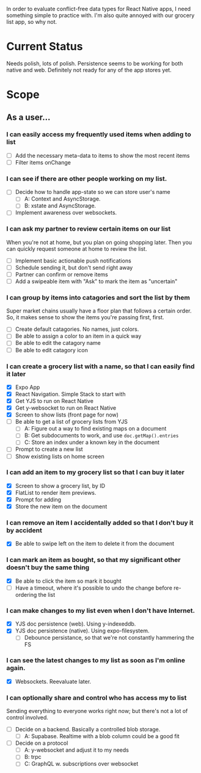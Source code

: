 In order to evaluate conflict-free data types for React Native apps, I need something simple to practice with. I'm also quite annoyed with our grocery list app, so why not.

# Current Status

Needs polish, lots of polish. Persistence seems to be working for both native and web. Definitely not ready for any of the app stores yet.

# Scope

## As a user...

### I can easily access my frequently used items when adding to list

- [ ] Add the necessary meta-data to items to show the most recent items
- [ ] Filter items onChange

### I can see if there are other people working on my list.

- [ ] Decide how to handle app-state so we can store user's name
  - [ ] A: Context and AsyncStorage.
  - [ ] B: xstate and AsyncStorage.
- [ ] Implement awareness over websockets.

### I can ask my partner to review certain items on our list

When you're not at home, but you plan on going shopping later. Then you can quickly request someone at home to review the list.

- [ ] Implement basic actionable push notifications
- [ ] Schedule sending it, but don't send right away
- [ ] Partner can confirm or remove items
- [ ] Add a swipeable item with "Ask" to mark the item as "uncertain"

### I can group by items into catagories and sort the list by them

Super market chains usually have a floor plan that follows a certain order. So, it makes sense to show the items you're passing first, first.

- [ ] Create default catagories. No names, just colors.
- [ ] Be able to assign a color to an item in a quick way
- [ ] Be able to edit the catagory name
- [ ] Be able to edit catagory icon

### I can create a grocery list with a name, so that I can easily find it later

- [x] Expo App
- [x] React Navigation. Simple Stack to start with
- [x] Get YJS to run on React Native
- [x] Get y-websocket to run on React Native
- [x] Screen to show lists (front page for now)
- [ ] Be able to get a list of grocery lists from YJS
  - [ ] A: Figure out a way to find existing maps on a document
  - [ ] B: Get subdocuments to work, and use `doc.getMap().entries`
  - [ ] C: Store an index under a known key in the document
- [ ] Prompt to create a new list
- [ ] Show existing lists on home screen

### I can add an item to my grocery list so that I can buy it later

- [x] Screen to show a grocery list, by ID
- [x] FlatList to render item previews.
- [x] Prompt for adding
- [x] Store the new item on the document

### I can remove an item I accidentally added so that I don't buy it by accident

- [x] Be able to swipe left on the item to delete it from the document

### I can mark an item as bought, so that my significant other doesn't buy the same thing

- [x] Be able to click the item so mark it bought
- [ ] Have a timeout, where it's possible to undo the change before re-ordering the list

### I can make changes to my list even when I don't have Internet.

- [x] YJS doc persistence (web). Using y-indexeddb.
- [x] YJS doc persistence (native). Using expo-filesystem.
  - [ ] Debounce persistance, so that we're not constantly hammering the FS

### I can see the latest changes to my list as soon as I'm online again.

- [x] Websockets. Reevaluate later.

### I can optionally share and control who has access my to list

Sending everything to everyone works right now; but there's not a lot of control involved.

- [ ] Decide on a backend. Basically a controlled blob storage.
  - [ ] A: Supabase. Realtime with a blob column could be a good fit
- [ ] Decide on a protocol
  - [ ] A: y-websocket and adjust it to my needs
  - [ ] B: trpc
  - [ ] C: GraphQL w. subscriptions over websocket
